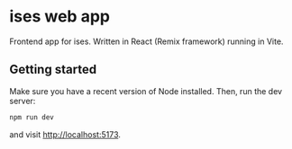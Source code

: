 # ises web app

Frontend app for ises. Written in React (Remix framework) running in Vite.

## Getting started

Make sure you have a recent version of Node installed. Then, run the dev server:

```bash
npm run dev
```

and visit [http://localhost:5173](http://localhost:5173).